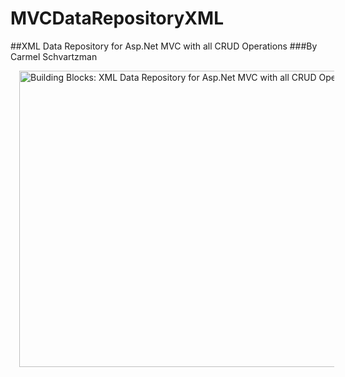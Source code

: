 # MVCDataRepositoryXML
##XML Data Repository for Asp.Net MVC with all CRUD Operations
###By Carmel Schvartzman

<a href="http://themvcclub.blogspot.com/2014/08/xml-data-repository-for-mvc-crud-xdocument.html" imageanchor="1" target="_self" style="margin-left: 1em; margin-right: 1em;"><img alt="Building Blocks: XML Data Repository for Asp.Net MVC with all CRUD Operations" border="0" src="http://2.bp.blogspot.com/-J6EKPFWmCXM/U80r6m1hRSI/AAAAAAAAFWI/-J_2ZYAKfO4/s1600/6.png" height="474" width="640" /></a>
